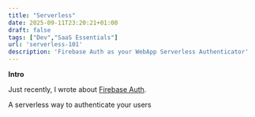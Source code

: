 ```yaml
---
title: "Serverless"
date: 2025-09-11T23:20:21+01:00
draft: false
tags: ["Dev","SaaS Essentials"]
url: 'serverless-101'
description: 'Firebase Auth as your WebApp Serverless Authenticator'
---
```



**Intro**

Just recently, I wrote about [Firebase Auth](/JAlcocerT/firebase-auth-101).

A serverless way to authenticate your users
